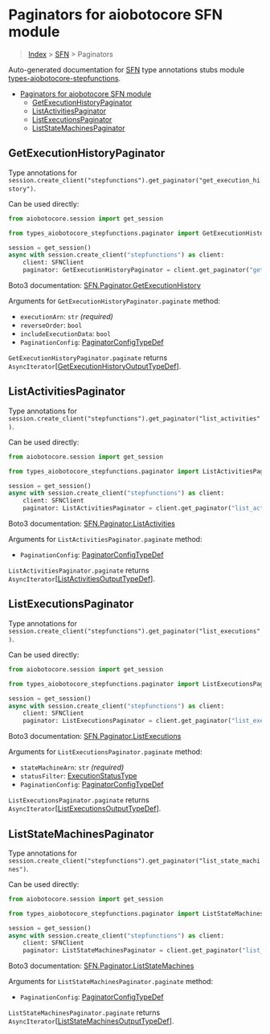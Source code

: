<a id="paginators-for-aiobotocore-sfn-module"></a>

# Paginators for aiobotocore SFN module

> [Index](../README.md) > [SFN](./README.md) > Paginators

Auto-generated documentation for
[SFN](https://boto3.amazonaws.com/v1/documentation/api/latest/reference/services/stepfunctions.html#SFN)
type annotations stubs module
[types-aiobotocore-stepfunctions](https://pypi.org/project/types-aiobotocore-stepfunctions/).

- [Paginators for aiobotocore SFN module](#paginators-for-aiobotocore-sfn-module)
  - [GetExecutionHistoryPaginator](#getexecutionhistorypaginator)
  - [ListActivitiesPaginator](#listactivitiespaginator)
  - [ListExecutionsPaginator](#listexecutionspaginator)
  - [ListStateMachinesPaginator](#liststatemachinespaginator)

<a id="getexecutionhistorypaginator"></a>

## GetExecutionHistoryPaginator

Type annotations for
`session.create_client("stepfunctions").get_paginator("get_execution_history")`.

Can be used directly:

```python
from aiobotocore.session import get_session

from types_aiobotocore_stepfunctions.paginator import GetExecutionHistoryPaginator

session = get_session()
async with session.create_client("stepfunctions") as client:
    client: SFNClient
    paginator: GetExecutionHistoryPaginator = client.get_paginator("get_execution_history")
```

Boto3 documentation:
[SFN.Paginator.GetExecutionHistory](https://boto3.amazonaws.com/v1/documentation/api/latest/reference/services/stepfunctions.html#SFN.Paginator.GetExecutionHistory)

Arguments for `GetExecutionHistoryPaginator.paginate` method:

- `executionArn`: `str` *(required)*
- `reverseOrder`: `bool`
- `includeExecutionData`: `bool`
- `PaginationConfig`:
  [PaginatorConfigTypeDef](./type_defs.md#paginatorconfigtypedef)

`GetExecutionHistoryPaginator.paginate` returns
`AsyncIterator`\[[GetExecutionHistoryOutputTypeDef](./type_defs.md#getexecutionhistoryoutputtypedef)\].

<a id="listactivitiespaginator"></a>

## ListActivitiesPaginator

Type annotations for
`session.create_client("stepfunctions").get_paginator("list_activities")`.

Can be used directly:

```python
from aiobotocore.session import get_session

from types_aiobotocore_stepfunctions.paginator import ListActivitiesPaginator

session = get_session()
async with session.create_client("stepfunctions") as client:
    client: SFNClient
    paginator: ListActivitiesPaginator = client.get_paginator("list_activities")
```

Boto3 documentation:
[SFN.Paginator.ListActivities](https://boto3.amazonaws.com/v1/documentation/api/latest/reference/services/stepfunctions.html#SFN.Paginator.ListActivities)

Arguments for `ListActivitiesPaginator.paginate` method:

- `PaginationConfig`:
  [PaginatorConfigTypeDef](./type_defs.md#paginatorconfigtypedef)

`ListActivitiesPaginator.paginate` returns
`AsyncIterator`\[[ListActivitiesOutputTypeDef](./type_defs.md#listactivitiesoutputtypedef)\].

<a id="listexecutionspaginator"></a>

## ListExecutionsPaginator

Type annotations for
`session.create_client("stepfunctions").get_paginator("list_executions")`.

Can be used directly:

```python
from aiobotocore.session import get_session

from types_aiobotocore_stepfunctions.paginator import ListExecutionsPaginator

session = get_session()
async with session.create_client("stepfunctions") as client:
    client: SFNClient
    paginator: ListExecutionsPaginator = client.get_paginator("list_executions")
```

Boto3 documentation:
[SFN.Paginator.ListExecutions](https://boto3.amazonaws.com/v1/documentation/api/latest/reference/services/stepfunctions.html#SFN.Paginator.ListExecutions)

Arguments for `ListExecutionsPaginator.paginate` method:

- `stateMachineArn`: `str` *(required)*
- `statusFilter`: [ExecutionStatusType](./literals.md#executionstatustype)
- `PaginationConfig`:
  [PaginatorConfigTypeDef](./type_defs.md#paginatorconfigtypedef)

`ListExecutionsPaginator.paginate` returns
`AsyncIterator`\[[ListExecutionsOutputTypeDef](./type_defs.md#listexecutionsoutputtypedef)\].

<a id="liststatemachinespaginator"></a>

## ListStateMachinesPaginator

Type annotations for
`session.create_client("stepfunctions").get_paginator("list_state_machines")`.

Can be used directly:

```python
from aiobotocore.session import get_session

from types_aiobotocore_stepfunctions.paginator import ListStateMachinesPaginator

session = get_session()
async with session.create_client("stepfunctions") as client:
    client: SFNClient
    paginator: ListStateMachinesPaginator = client.get_paginator("list_state_machines")
```

Boto3 documentation:
[SFN.Paginator.ListStateMachines](https://boto3.amazonaws.com/v1/documentation/api/latest/reference/services/stepfunctions.html#SFN.Paginator.ListStateMachines)

Arguments for `ListStateMachinesPaginator.paginate` method:

- `PaginationConfig`:
  [PaginatorConfigTypeDef](./type_defs.md#paginatorconfigtypedef)

`ListStateMachinesPaginator.paginate` returns
`AsyncIterator`\[[ListStateMachinesOutputTypeDef](./type_defs.md#liststatemachinesoutputtypedef)\].
